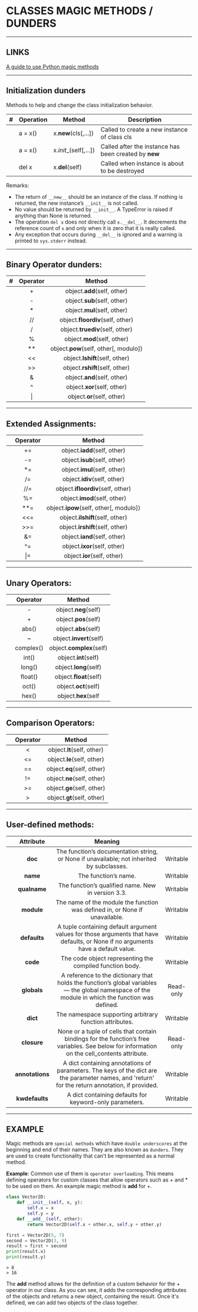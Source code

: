 # CLASSES MAGIC METHODS / DUNDERS


---


## LINKS

[A guide to use Python magic methods](https://levelup.gitconnected.com/python-dunder-methods-ea98ceabad15)


---


## Initialization dunders

Methods to help and change the class initialization behavior.

| # | Operation | Method                | Description                                           |
|---|-----------|-----------------------|-------------------------------------------------------|
|   | a = x()   | x.__new__(cls[,...])  | Called to create a new instance of class cls          |
|   | a = x()   | x._init__(self[,...]) | Called after the instance has been created by __new__ |
|   | del x     | x.__del__(self)       | Called when instance is about to be destroyed         |

Remarks:
- The return of `__new__` should be an instance of the class. If nothing is returned, the new instance’s `__init__` is not called.
- No value should be returned by `__init__`. A TypeError is raised if anything than None is returned.
- The operation `del x` does not directly call `x.__del__`. It decrements the reference count of `x` and only when it is zero that it is really called.
- Any exception that occurs during `__del__` is ignored and a warning is printed to `sys.stderr` instead.


---


## Binary Operator dunders:

| # | Operator |                 Method                |
|---|:--------:|:-------------------------------------:|
|   | +        | object.__add__(self, other)           |
|   | -        | object.__sub__(self, other)           |
|   | *        | object.__mul__(self, other)           |
|   | //       | object.__floordiv__(self, other)      |
|   | /        | object.__truediv__(self, other)       |
|   | %        | object.__mod__(self, other)           |
|   | **       | object.__pow__(self, other[, modulo]) |
|   | <<       | object.__lshift__(self, other)        |
|   | >>       | object.__rshift__(self, other)        |
|   | &        | object.__and__(self, other)           |
|   | ^        | object.__xor__(self, other)           |
|   | \|       | object.__or__(self, other)            |


---


## Extended Assignments:

|   | Operator |                 Method                 |
|---|:--------:|:--------------------------------------:|
|   | +=       | object.__iadd__(self, other)           |
|   | -=       | object.__isub__(self, other)           |
|   | *=       | object.__imul__(self, other)           |
|   | /=       | object.__idiv__(self, other)           |
|   | //=      | object.__ifloordiv__(self, other)      |
|   | %=       | object.__imod__(self, other)           |
|   | **=      | object.__ipow__(self, other[, modulo]) |
|   | <<=      | object.__ilshift__(self, other)        |
|   | >>=      | object.__irshift__(self, other)        |
|   | &=       | object.__iand__(self, other)           |
|   | ^=       | object.__ixor__(self, other)           |
|   | \|=      | object.__ior__(self, other)            |


---


## Unary Operators:

|   |  Operator |          Method          |
|---|:---------:|:------------------------:|
|   | -         | object.__neg__(self)     |
|   | +         | object.__pos__(self)     |
|   | abs()     | object.__abs__(self)     |
|   | ~         | object.__invert__(self)  |
|   | complex() | object.__complex__(self) |
|   | int()     | object.__int__(self)     |
|   | long()    | object.__long__(self)    |
|   | float()   | object.__float__(self)   |
|   | oct()     | object.__oct__(self)     |
|   | hex()     | object.__hex__(self      |


---


## Comparison Operators:

|   | Operator |           Method           |
|---|:--------:|:--------------------------:|
|   | <        | object.__lt__(self, other) |
|   | <=       | object.__le__(self, other) |
|   | ==       | object.__eq__(self, other) |
|   | !=       | object.__ne__(self, other) |
|   | >=       | object.__ge__(self, other) |
|   | >        | object.__gt__(self, other) |


---


## User-defined methods:

|   |    Attribute    |                                                                      Meaning                                                                     |           |
|---|:---------------:|:------------------------------------------------------------------------------------------------------------------------------------------------:|:---------:|
|   | __doc__         | The function’s documentation string, or None if unavailable; not inherited by subclasses.                                                        | Writable  |
|   | __name__        | The function’s name.                                                                                                                             | Writable  |
|   | __qualname__    | The function’s qualified name.     New in version 3.3.                                                                                           | Writable  |
|   | __module__      | The name of the module the function was defined in, or None if unavailable.                                                                      | Writable  |
|   | __defaults__    | A tuple containing default argument values for those arguments that have defaults, or None if no arguments have a default value.                 | Writable  |
|   | __code__        | The code object representing the compiled function body.                                                                                         | Writable  |
|   | __globals__     | A reference to the dictionary that holds the function’s global variables — the global namespace of the module in which the function was defined. | Read-only |
|   | __dict__        | The namespace supporting arbitrary function attributes.                                                                                          | Writable  |
|   | __closure__     | None or a tuple of cells that contain bindings for the function’s free variables. See below for information on the cell_contents attribute.      | Read-only |
|   | __annotations__ | A dict containing annotations of parameters.  The keys of the dict are the parameter names, and 'return' for the return annotation, if provided. | Writable  |
|   | __kwdefaults__  | A dict containing defaults for keyword-only parameters.                                                                                          | Writable  |

---


## EXAMPLE

Magic methods are `special methods` which have `double underscores` at the beginning and end of their names.
They are also known as `dunders`.
They are used to create functionality that can't be represented as a normal method.

**Example**: Common use of them is `operator overloading`.
This means defining operators for custom classes that allow operators such as + and * to be used on them.
An example magic method is __add__ for +.
```python
class Vector2D:
    def __init__(self, x, y):
        self.x = x
        self.y = y
    def __add__(self, other):
        return Vector2D(self.x + other.x, self.y + other.y)

first = Vector2D(5, 7)
second = Vector2D(3, 9)
result = first + second
print(result.x)
print(result.y)
```
```
> 8
> 16
```

The __add__ method allows for the definition of a custom behavior for the + operator in our class.
As you can see, it adds the corresponding attributes of the objects and returns a new object, containing the result.
Once it's defined, we can add two objects of the class together.
